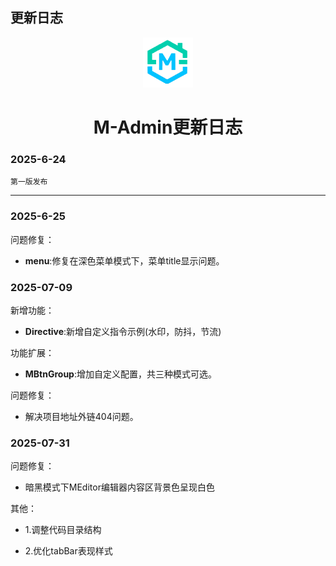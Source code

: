 ## 更新日志


<div align="center">
    <img style="width: 80px;height: 80px" src="/src/assets/logo.png"/>
    <h1>M-Admin更新日志</h1>
</div>

### 2025-6-24 

    第一版发布

------------

### 2025-6-25

问题修复：

- **menu**:修复在深色菜单模式下，菜单title显示问题。

### 2025-07-09

新增功能：

- **Directive**:新增自定义指令示例(水印，防抖，节流)

功能扩展：

- **MBtnGroup**:增加自定义配置，共三种模式可选。

问题修复：

- 解决项目地址外链404问题。


### 2025-07-31

问题修复：

- 暗黑模式下MEditor编辑器内容区背景色呈现白色

其他：

- 1.调整代码目录结构

- 2.优化tabBar表现样式